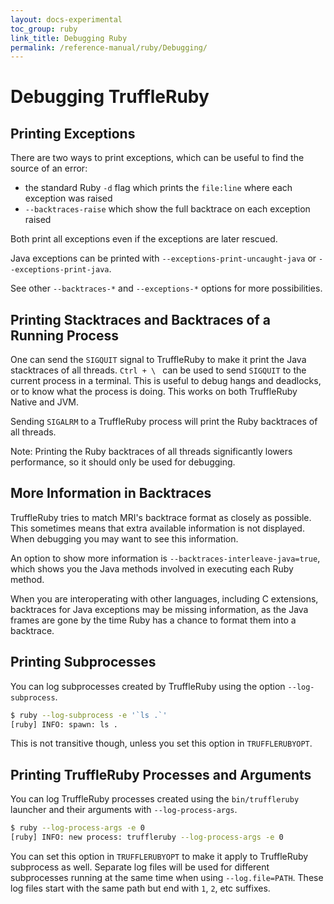 ```yaml
---
layout: docs-experimental
toc_group: ruby
link_title: Debugging Ruby
permalink: /reference-manual/ruby/Debugging/
---
```

# Debugging TruffleRuby

## Printing Exceptions

There are two ways to print exceptions, which can be useful to find the source of an error:

* the standard Ruby `-d` flag which prints the `file:line` where each exception was raised
* `--backtraces-raise` which show the full backtrace on each exception raised

Both print all exceptions even if the exceptions are later rescued.

Java exceptions can be printed with `--exceptions-print-uncaught-java` or
`--exceptions-print-java`.

See other `--backtraces-*` and `--exceptions-*` options for more possibilities.

## Printing Stacktraces and Backtraces of a Running Process

One can send the `SIGQUIT` signal to TruffleRuby to make it print the Java stacktraces of all threads.
`Ctrl + \ ` can be used to send `SIGQUIT` to the current process in a terminal.
This is useful to debug hangs and deadlocks, or to know what the process is doing.
This works on both TruffleRuby Native and JVM.

Sending `SIGALRM` to a TruffleRuby process will print the Ruby backtraces of all threads.

Note: Printing the Ruby backtraces of all threads significantly lowers performance, so it should only be used for debugging.

## More Information in Backtraces

TruffleRuby tries to match MRI's backtrace format as closely as possible.
This sometimes means that extra available information is not displayed.
When debugging you may want to see this information.

An option to show more information is `--backtraces-interleave-java=true`, which shows you the Java methods involved in executing each Ruby method.

When you are interoperating with other languages, including C extensions, backtraces for Java exceptions may be missing information, as the Java frames are gone by the time Ruby has a chance to format them into a backtrace.

## Printing Subprocesses

You can log subprocesses created by TruffleRuby using the option `--log-subprocess`.

```bash
$ ruby --log-subprocess -e '`ls .`'
[ruby] INFO: spawn: ls .
```

This is not transitive though, unless you set this option in `TRUFFLERUBYOPT`.

## Printing TruffleRuby Processes and Arguments

You can log TruffleRuby processes created using the `bin/truffleruby` launcher and their arguments with `--log-process-args`.

```bash
$ ruby --log-process-args -e 0
[ruby] INFO: new process: truffleruby --log-process-args -e 0
```

You can set this option in `TRUFFLERUBYOPT` to make it apply to TruffleRuby subprocess as well.
Separate log files will be used for different subprocesses running at the same time when using `--log.file=PATH`.
These log files start with the same path but end with `1`, `2`, etc suffixes.
